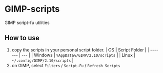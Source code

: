 # GIMP-scripts
GIMP script-fu utilities

## How to use
1. copy the scripts in your personal script folder.
    | OS      | Script Folder |
    | ------- | --- |
    | Windows | `%AppData%/GIMP/2.10/scripts` |
    | Linux   | `~/.config/GIMP/2.10/scripts` |
1. on GIMP, select `Filters` / `Script-Fu` / `Refresh Scripts`
